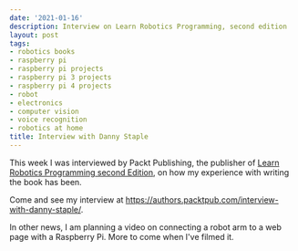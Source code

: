 ```yaml
---
date: '2021-01-16'
description: Interview on Learn Robotics Programming, second edition
layout: post
tags:
- robotics books
- raspberry pi
- raspberry pi projects
- raspberry pi 3 projects
- raspberry pi 4 projects
- robot
- electronics
- computer vision
- voice recognition
- robotics at home
title: Interview with Danny Staple
---
```

This week I was interviewed by Packt Publishing, the publisher of [Learn Robotics Programming second Edition](http://packt.live/2XccaKe), on how my experience with writing the book has been.

Come and see my interview at <https://authors.packtpub.com/interview-with-danny-staple/>.

In other news, I am planning a video on connecting a robot arm to a web page with a Raspberry Pi. More to come when I've filmed it.
